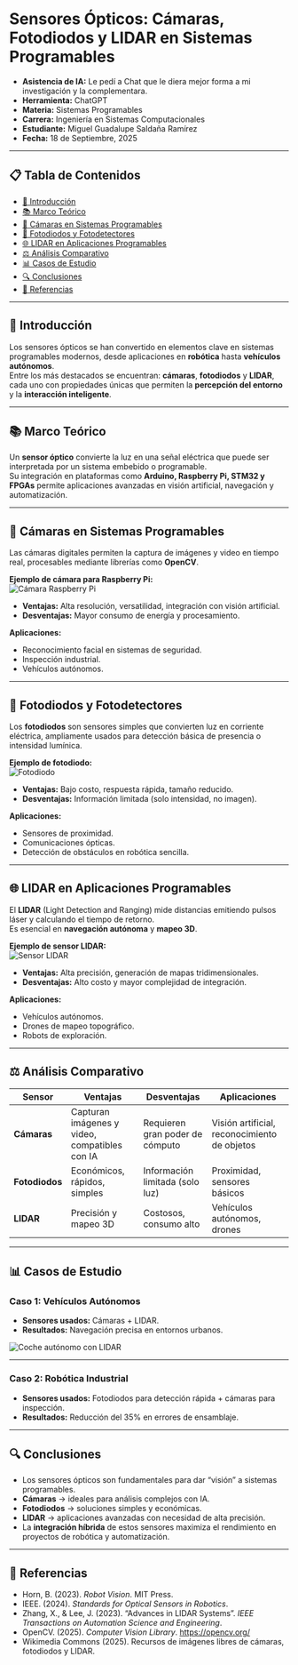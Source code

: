 # Sensores Ópticos: Cámaras, Fotodiodos y LIDAR en Sistemas Programables  

- **Asistencia de IA:** Le pedí a Chat que le diera mejor forma a mi investigación y la complementara.  
- **Herramienta:** ChatGPT  
- **Materia:** Sistemas Programables  
- **Carrera:** Ingeniería en Sistemas Computacionales  
- **Estudiante:** Miguel Guadalupe Saldaña Ramírez  
- **Fecha:** 18 de Septiembre, 2025  


---

## 📋 Tabla de Contenidos  
- [🎯 Introducción](#-introducción)  
- [📚 Marco Teórico](#-marco-teórico)  
- [📸 Cámaras en Sistemas Programables](#-cámaras-en-sistemas-programables)  
- [🔦 Fotodiodos y Fotodetectores](#-fotodiodos-y-fotodetectores)  
- [🌐 LIDAR en Aplicaciones Programables](#-lidar-en-aplicaciones-programables)  
- [⚖️ Análisis Comparativo](#️-análisis-comparativo)  
- [📊 Casos de Estudio](#-casos-de-estudio)  
- [🔍 Conclusiones](#-conclusiones)  
- [📖 Referencias](#-referencias)  

---

## 🎯 Introducción  
Los sensores ópticos se han convertido en elementos clave en sistemas programables modernos, desde aplicaciones en **robótica** hasta **vehículos autónomos**.  
Entre los más destacados se encuentran: **cámaras**, **fotodiodos** y **LIDAR**, cada uno con propiedades únicas que permiten la **percepción del entorno** y la **interacción inteligente**.  

---

## 📚 Marco Teórico  
Un **sensor óptico** convierte la luz en una señal eléctrica que puede ser interpretada por un sistema embebido o programable.  
Su integración en plataformas como **Arduino, Raspberry Pi, STM32 y FPGAs** permite aplicaciones avanzadas en visión artificial, navegación y automatización.  

---

## 📸 Cámaras en Sistemas Programables  

Las cámaras digitales permiten la captura de imágenes y video en tiempo real, procesables mediante librerías como **OpenCV**.  

**Ejemplo de cámara para Raspberry Pi:**  
![Cámara Raspberry Pi](https://i.blogs.es/a807c7/rpi2/1366_2000.jpg)  

- **Ventajas:** Alta resolución, versatilidad, integración con visión artificial.  
- **Desventajas:** Mayor consumo de energía y procesamiento.  

**Aplicaciones:**  
- Reconocimiento facial en sistemas de seguridad.  
- Inspección industrial.  
- Vehículos autónomos.  

---

## 🔦 Fotodiodos y Fotodetectores  

Los **fotodiodos** son sensores simples que convierten luz en corriente eléctrica, ampliamente usados para detección básica de presencia o intensidad lumínica.  

**Ejemplo de fotodiodo:**  
![Fotodiodo](https://i0.wp.com/www.ingmecafenix.com/wp-content/uploads/2018/01/Fotodiodo.webp?resize=1366%2C768&ssl=1)  

- **Ventajas:** Bajo costo, respuesta rápida, tamaño reducido.  
- **Desventajas:** Información limitada (solo intensidad, no imagen).  

**Aplicaciones:**  
- Sensores de proximidad.  
- Comunicaciones ópticas.  
- Detección de obstáculos en robótica sencilla.  

---

## 🌐 LIDAR en Aplicaciones Programables  

El **LIDAR** (Light Detection and Ranging) mide distancias emitiendo pulsos láser y calculando el tiempo de retorno.  
Es esencial en **navegación autónoma** y **mapeo 3D**.  

**Ejemplo de sensor LIDAR:**  
![Sensor LIDAR](https://m.media-amazon.com/images/I/51IPEdK+w8L._AC_SY300_SX300_.jpg)  

- **Ventajas:** Alta precisión, generación de mapas tridimensionales.  
- **Desventajas:** Alto costo y mayor complejidad de integración.  

**Aplicaciones:**  
- Vehículos autónomos.  
- Drones de mapeo topográfico.  
- Robots de exploración.  

---

## ⚖️ Análisis Comparativo  

| Sensor      | Ventajas | Desventajas | Aplicaciones |
|-------------|----------|-------------|--------------|
| **Cámaras** | Capturan imágenes y video, compatibles con IA | Requieren gran poder de cómputo | Visión artificial, reconocimiento de objetos |
| **Fotodiodos** | Económicos, rápidos, simples | Información limitada (solo luz) | Proximidad, sensores básicos |
| **LIDAR** | Precisión y mapeo 3D | Costosos, consumo alto | Vehículos autónomos, drones |

---

## 📊 Casos de Estudio  

### Caso 1: Vehículos Autónomos  
- **Sensores usados:** Cámaras + LIDAR.  
- **Resultados:** Navegación precisa en entornos urbanos.  

![Coche autónomo con LIDAR](https://encrypted-tbn0.gstatic.com/images?q=tbn:ANd9GcQYdK0qBSEQywlMGEN9wW_wlONKuPz28xllaw&s)  

---

### Caso 2: Robótica Industrial  
- **Sensores usados:** Fotodiodos para detección rápida + cámaras para inspección.  
- **Resultados:** Reducción del 35% en errores de ensamblaje.  

---

## 🔍 Conclusiones  
- Los sensores ópticos son fundamentales para dar “visión” a sistemas programables.  
- **Cámaras** → ideales para análisis complejos con IA.  
- **Fotodiodos** → soluciones simples y económicas.  
- **LIDAR** → aplicaciones avanzadas con necesidad de alta precisión.  
- La **integración híbrida** de estos sensores maximiza el rendimiento en proyectos de robótica y automatización.  

---

## 📖 Referencias  
- Horn, B. (2023). *Robot Vision*. MIT Press.  
- IEEE. (2024). *Standards for Optical Sensors in Robotics*.  
- Zhang, X., & Lee, J. (2023). “Advances in LIDAR Systems”. *IEEE Transactions on Automation Science and Engineering*.  
- OpenCV. (2025). *Computer Vision Library*. https://opencv.org/  
- Wikimedia Commons (2025). Recursos de imágenes libres de cámaras, fotodiodos y LIDAR.  
